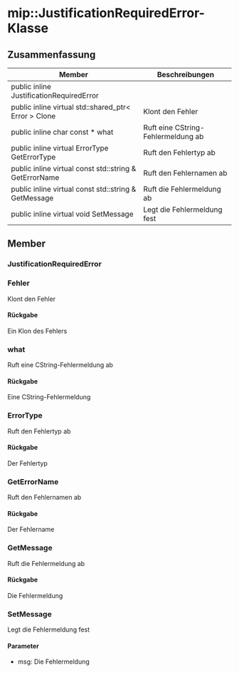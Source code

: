# <a name="class-mipjustificationrequirederror"></a>mip::JustificationRequiredError-Klasse 
## <a name="summary"></a>Zusammenfassung
 Member                        | Beschreibungen                                
--------------------------------|---------------------------------------------
public inline JustificationRequiredError | 
public inline virtual std::shared_ptr< Error > Clone | Klont den Fehler
public inline char const  * what | Ruft eine CString-Fehlermeldung ab
public inline virtual ErrorType GetErrorType | Ruft den Fehlertyp ab
public inline virtual const std::string & GetErrorName | Ruft den Fehlernamen ab
public inline virtual const std::string & GetMessage | Ruft die Fehlermeldung ab
public inline virtual void SetMessage | Legt die Fehlermeldung fest
## <a name="members"></a>Member
### <a name="justificationrequirederror"></a>JustificationRequiredError
### <a name="error"></a>Fehler
Klont den Fehler
#### <a name="returns"></a>Rückgabe
Ein Klon des Fehlers
### <a name="what"></a>what
Ruft eine CString-Fehlermeldung ab
#### <a name="returns"></a>Rückgabe
Eine CString-Fehlermeldung
### <a name="errortype"></a>ErrorType
Ruft den Fehlertyp ab
#### <a name="returns"></a>Rückgabe
Der Fehlertyp
### <a name="geterrorname"></a>GetErrorName
Ruft den Fehlernamen ab
#### <a name="returns"></a>Rückgabe
Der Fehlername
### <a name="getmessage"></a>GetMessage
Ruft die Fehlermeldung ab
#### <a name="returns"></a>Rückgabe
Die Fehlermeldung
### <a name="setmessage"></a>SetMessage
Legt die Fehlermeldung fest
#### <a name="parameters"></a>Parameter
* msg: Die Fehlermeldung